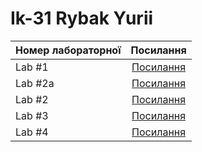 # Ik-31 Rybak Yurii 
| Номер лабораторної | Посилання |
| ------------- |:------------------:| 
| Lab #1 |[Посилання](https://github.com/Yura47/Yurii-Rybak-IK-31/tree/master/Lab_1) |
| Lab #2a |[Посилання](https://github.com/Yura47/Yurii-Rybak-IK-31/tree/master/Lab_2a) |
| Lab #2 |[Посилання](https://github.com/Yura47/Yurii-Rybak-IK-31/tree/master/lab_2) |
| Lab #3 |[Посилання](https://github.com/Yura47/Yurii-Rybak-IK-31/tree/master/lab_3) |
| Lab #4 |[Посилання](https://github.com/Yura47/Yurii-Rybak-IK-31/tree/master/lab_4) |


